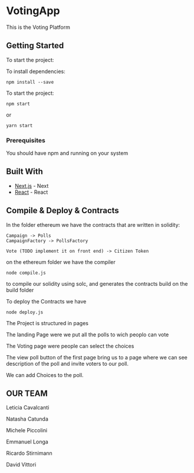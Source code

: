 



# VotingApp

This is the Voting Platform 

## Getting Started

To start the project:

To install dependencies:
```
npm install --save
```

To start the project:
```
npm start
```
or
```
yarn start
```

### Prerequisites

You should have npm and running on your system

## Built With

* [Next.js](https://github.com/zeit/next.js/) - Next
* [React](https://reactjs.org) - React 



## Compile & Deploy & Contracts

In the folder ethereum we have the contracts that are written in solidity:
```
Campaign -> Polls
CampaignFactory -> PollsFactory

Vote (TODO implement it on front end) -> Citizen Token
```

on the ethereum folder we have the compiler
```
node compile.js
```
to compile our solidity using solc, and generates the contracts build on the build folder

To deploy the Contracts we have
```
node deploy.js
```
The Project is structured in pages

The landing Page were we put all the polls to wich peoplo can vote

The Voting page were people can select the choices

The view poll button of the first page bring us to a page where we can see description of the poll and invite voters to our
poll.

We can add Choices to the poll.


## OUR TEAM


Leticia Cavalcanti

Natasha Catunda

Michele Piccolini

Emmanuel Longa

Ricardo Stirnimann

David Vittori












